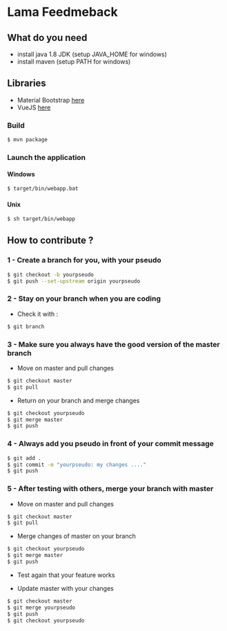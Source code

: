 # Lama Feedmeback

## What do you need

+ install java 1.8 JDK (setup JAVA_HOME for windows)
+ install maven (setup PATH for windows)

## Libraries

+ Material Bootstrap [here](https://mdbootstrap.com/components/inputs/)
+ VueJS [here](https://vuejs.org/v2/guide/)

### Build

```sh
$ mvn package
```

### Launch the application

#### Windows

```sh
$ target/bin/webapp.bat
```

#### Unix

```sh
$ sh target/bin/webapp
```

## How to contribute ?

### 1 - Create a branch for you, with your pseudo

```sh
$ git checkout -b yourpseudo
$ git push --set-upstream origin yourpseudo
```

### 2 - Stay on your branch when you are coding

+ Check it with :

```sh
$ git branch
```

### 3 - Make sure you always have the good version of the master branch

+ Move on master and pull changes

```sh
$ git checkout master
$ git pull
```

+ Return on your branch and merge changes

```sh
$ git checkout yourpseudo
$ git merge master
$ git push
```

### 4 - Always add you pseudo in front of your commit message

```sh
$ git add .
$ git commit -m "yourpseudo: my changes ...."
$ git push
```

### 5 - After testing with others, merge your branch with master

+ Move on master and pull changes

```sh
$ git checkout master
$ git pull
```

+ Merge changes of master on your branch

```sh
$ git checkout yourpseudo
$ git merge master
$ git push
```

+ Test again that your feature works

+ Update master with your changes

```sh
$ git checkout master
$ git merge yourpseudo
$ git push
$ git checkout yourpseudo
```
